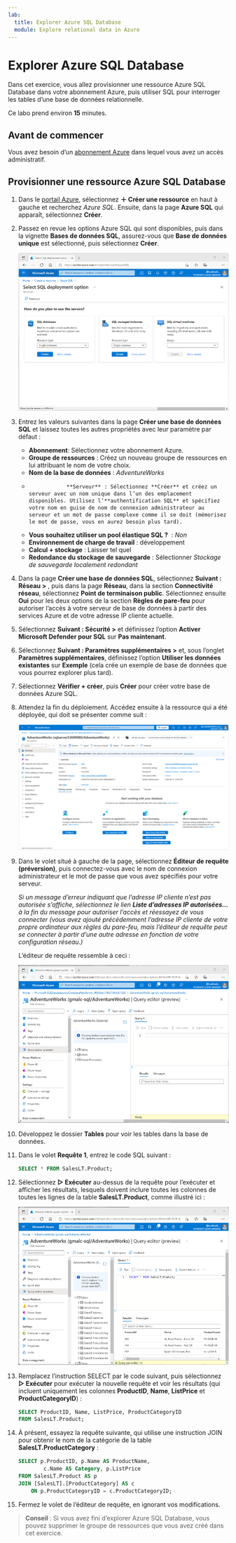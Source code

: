 ```yaml
---
lab:
  title: Explorer Azure SQL Database
  module: Explore relational data in Azure
---
```


# <a name="explore-azure-sql-database"></a>Explorer Azure SQL Database

Dans cet exercice, vous allez provisionner une ressource Azure SQL Database dans votre abonnement Azure, puis utiliser SQL pour interroger les tables d’une base de données relationnelle.

Ce labo prend environ **15** minutes.

## <a name="before-you-start"></a>Avant de commencer

Vous avez besoin d’un [abonnement Azure](https://azure.microsoft.com/free) dans lequel vous avez un accès administratif.

## <a name="provision-an-azure-sql-database-resource"></a>Provisionner une ressource Azure SQL Database

1. Dans le [portail Azure](https://portal.azure.com?azure-portal=true), sélectionnez **&#65291; Créer une ressource**  en haut à gauche et recherchez *Azure SQL*. Ensuite, dans la page **Azure SQL** qui apparaît, sélectionnez **Créer**.

1. Passez en revue les options Azure SQL qui sont disponibles, puis dans la vignette **Bases de données SQL**, assurez-vous que **Base de données unique** est sélectionné, puis sélectionnez **Créer**.

    ![Capture d’écran du portail Azure, montrant la page Azure SQL.](images//azure-sql-portal.png)

1. Entrez les valeurs suivantes dans la page **Créer une base de données SQL** et laissez toutes les autres propriétés avec leur paramètre par défaut :
    - **Abonnement**: Sélectionnez votre abonnement Azure.
    - **Groupe de ressources** : Créez un nouveau groupe de ressources en lui attribuant le nom de votre choix.
    - **Nom de la base de données** : *AdventureWorks*
    -                 **Serveur** : Sélectionnez **Créer** et créez un serveur avec un nom unique dans l’un des emplacement disponibles. Utilisez l’**authentification SQL** et spécifiez votre nom en guise de nom de connexion administrateur au serveur et un mot de passe complexe comme il se doit (mémorisez le mot de passe, vous en aurez besoin plus tard).
    - **Vous souhaitez utiliser un pool élastique SQL ?**  : *Non*
    - **Environnement de charge de travail** : développement
    - **Calcul + stockage** : Laisser tel quel
    - **Redondance du stockage de sauvegarde** : Sélectionner *Stockage de sauvegarde localement redondant*

1. Dans la page **Créer une base de données SQL**, sélectionnez **Suivant : Réseau >** , puis dans la page **Réseau**, dans la section **Connectivité réseau**, sélectionnez **Point de terminaison public**. Sélectionnez ensuite **Oui** pour les deux options de la section **Règles de pare-feu** pour autoriser l’accès à votre serveur de base de données à partir des services Azure et de votre adresse IP cliente actuelle.

1. Sélectionnez **Suivant : Sécurité >** et définissez l’option **Activer Microsoft Defender pour SQL** sur **Pas maintenant**.

1. Sélectionnez **Suivant : Paramètres supplémentaires >** et, sous l’onglet **Paramètres supplémentaires**, définissez l’option **Utiliser les données existantes** sur **Exemple** (cela crée un exemple de base de données que vous pourrez explorer plus tard).

1. Sélectionnez **Vérifier + créer**, puis **Créer** pour créer votre base de données Azure SQL.

1. Attendez la fin du déploiement. Accédez ensuite à la ressource qui a été déployée, qui doit se présenter comme suit :

    ![Capture d’écran du portail Azure, montrant la page SQL Database.](images//sql-database-portal.png)

1. Dans le volet situé à gauche de la page, sélectionnez **Éditeur de requête (préversion)**, puis connectez-vous avec le nom de connexion administrateur et le mot de passe que vous avez spécifiés pour votre serveur.
    
    *Si un message d’erreur indiquant que l’adresse IP cliente n’est pas autorisée s’affiche, sélectionnez le lien **Liste d’adresses IP autorisées...** à la fin du message pour autoriser l’accès et réessayez de vous connecter (vous avez ajouté précédemment l’adresse IP cliente de votre propre ordinateur aux règles du pare-feu, mais l’éditeur de requête peut se connecter à partir d’une autre adresse en fonction de votre configuration réseau.)*
    
    L’éditeur de requête ressemble à ceci :
    
    ![Capture d’écran du portail Azure, montrant l’éditeur de requête.](images//query-editor.png)

1. Développez le dossier **Tables** pour voir les tables dans la base de données.

1. Dans le volet **Requête 1**, entrez le code SQL suivant :

    ```sql
    SELECT * FROM SalesLT.Product;
    ```

1. Sélectionnez **&#9655; Exécuter** au-dessus de la requête pour l’exécuter et afficher les résultats, lesquels doivent inclure toutes les colonnes de toutes les lignes de la table **SalesLT.Product**, comme illustré ici :

    ![Capture d’écran du portail Azure, montrant l’éditeur de requête avec les résultats de la requête.](images//sql-query-results.png)

1. Remplacez l’instruction SELECT par le code suivant, puis sélectionnez **&#9655; Exécuter** pour exécuter la nouvelle requête et voir les résultats (qui incluent uniquement les colonnes **ProductID**, **Name**, **ListPrice** et **ProductCategoryID**) :

    ```sql
    SELECT ProductID, Name, ListPrice, ProductCategoryID
    FROM SalesLT.Product;
    ```

1. À présent, essayez la requête suivante, qui utilise une instruction JOIN pour obtenir le nom de la catégorie de la table **SalesLT.ProductCategory** :

    ```sql
    SELECT p.ProductID, p.Name AS ProductName,
            c.Name AS Category, p.ListPrice
    FROM SalesLT.Product AS p
    JOIN [SalesLT].[ProductCategory] AS c
        ON p.ProductCategoryID = c.ProductCategoryID;
    ```

1. Fermez le volet de l’éditeur de requête, en ignorant vos modifications.

> **Conseil** : Si vous avez fini d’explorer Azure SQL Database, vous pouvez supprimer le groupe de ressources que vous avez créé dans cet exercice.
